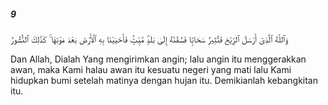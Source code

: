 ##### 9

<span class="ayah">وَٱللَّهُ ٱلَّذِىٓ أَرْسَلَ ٱلرِّيَٰحَ فَتُثِيرُ سَحَابًۭا فَسُقْنَٰهُ إِلَىٰ بَلَدٍۢ مَّيِّتٍۢ فَأَحْيَيْنَا بِهِ ٱلْأَرْضَ بَعْدَ مَوْتِهَا ۚ كَذَٰلِكَ ٱلنُّشُورُ</span>

<span class="ayah_translation">Dan Allah, Dialah Yang mengirimkan angin; lalu angin itu menggerakkan awan, maka Kami halau awan itu kesuatu negeri yang mati lalu Kami hidupkan bumi setelah matinya dengan hujan itu. Demikianlah kebangkitan itu.</span>
